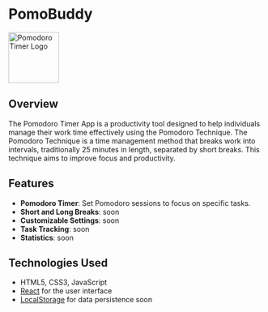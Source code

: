 # PomoBuddy

<img src="https://github.com/vermenea/pomo-buddy/blob/master/public/webicon.png?raw=true" alt="Pomodoro Timer Logo" width="100px">


## Overview

The Pomodoro Timer App is a productivity tool designed to help individuals manage their work time effectively using the Pomodoro Technique. The Pomodoro Technique is a time management method that breaks work into intervals, traditionally 25 minutes in length, separated by short breaks. This technique aims to improve focus and productivity.

## Features

- **Pomodoro Timer**: Set Pomodoro sessions to focus on specific tasks.
- **Short and Long Breaks**: soon
- **Customizable Settings**: soon
- **Task Tracking**: soon
- **Statistics**: soon
  
## Technologies Used

- HTML5, CSS3, JavaScript
- [React](https://reactjs.org/) for the user interface
- [LocalStorage](https://developer.mozilla.org/en-US/docs/Web/API/Window/localStorage) for data persistence  soon




